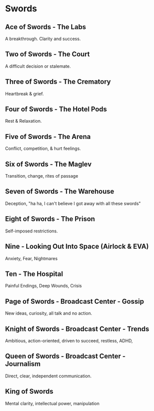 # Swords

## Ace of Swords - The Labs
A breakthrough. Clarity and success.

## Two of Swords - The Court
A difficult decision or stalemate.

## Three of Swords - The Crematory
Heartbreak & grief.

## Four of Swords - The Hotel Pods
Rest & Relaxation.

## Five of Swords - The Arena
Conflict, competition, & hurt feelings.

## Six of Swords - The Maglev
Transition, change, rites of passage

## Seven of Swords - The Warehouse
Deception, "ha ha, I can't believe I got away with all these swords"

## Eight of Swords - The Prison
Self-imposed restrictions.

## Nine - Looking Out Into Space (Airlock & EVA)
Anxiety, Fear, Nightmares

## Ten - The Hospital
Painful Endings, Deep Wounds, Crisis

## Page of Swords - Broadcast Center - Gossip
New ideas, curiosity, all talk and no action.

## Knight of Swords - Broadcast Center - Trends
Ambitious, action-oriented, driven to succeed, restless, ADHD,

## Queen of Swords - Broadcast Center - Journalism
Direct, clear, independent communication.

## King of Swords
Mental clarity, intellectual power, manipulation